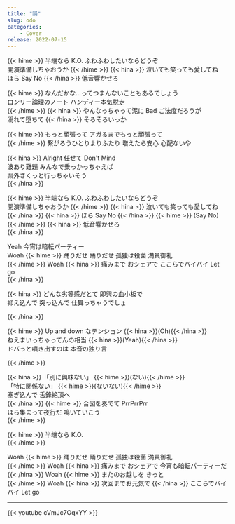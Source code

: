 ```yaml
---
title: "踊"
slug: odo
categories:
    - Cover
release: 2022-07-15
---
```


{{< hime >}}
半端なら K.O. ふわふわしたいならどうぞ  
開演準備しちゃおうか 
{{< /hime >}}
{{< hina >}}
泣いても笑っても愛してね  
ほら Say No 
{{< /hina >}}
低音響かせろ  

{{< hime >}}
なんだかな…ってつまんないこともあるでしょう  
ロンリー論理のノート ハンディー本気脱走  
{{< /hime >}}
{{< hina >}}
やんなっちゃって泥に Bad ご法度だろうが  
溺れて堕ちて 
{{< /hina >}}
そろそろいっか  

{{< hime >}}
もっと頑張って アガるまでもっと頑張って  
{{< /hime >}}
繋がろうひとりよりふたり 増えたら安心 心配ないや  

{{< hina >}}
Alright 任せて Don't Mind  
波あり難題 みんなで乗っかっちゃえば  
案外さくっと行っちゃいそう  
{{< /hina >}}

{{< hime >}}
半端なら K.O. ふわふわしたいならどうぞ  
開演準備しちゃおうか 
{{< /hime >}}
{{< hina >}}
泣いても笑っても愛してね  
{{< /hina >}}
{{< hina >}}
ほら Say No 
{{< /hina >}}
{{< hime >}}
(Say No) 
{{< /hime >}}
{{< hina >}}
低音響かせろ  
{{< /hina >}}

Yeah 今宵は暗転パーティー  
Woah 
{{< hime >}}
踊りだせ 踊りだせ 孤独は殺菌 満員御礼  
{{< /hime >}}
Woah 
{{< hina >}}
痛みまで おシェアで ここらでバイバイ Let go  
{{< /hina >}}

{{< hina >}}
どんな劣等感だとて 即興の血小板で  
抑え込んで 突っ込んで 仕舞っちゃうでしょ  

{{< /hina >}}

{{< hime >}}
Up and down なテンション {{< hina >}}(Oh){{< /hina >}}  
ねえまいっちゃってんの相当 {{< hina >}}(Yeah){{< /hina >}}  
ドバっと噴き出すのは 本音の独り言  

{{< /hime >}}

{{< hina >}}
「別に興味ない」 {{< hime >}}(ない){{< /hime >}}  
「特に関係ない」 {{< hime >}}(ないない){{< /hime >}}  
塞ぎ込んで 舌鋒絶頂へ  
{{< /hina >}}
{{< hime >}}
合図を奏でて PrrPrrPrr  
ほら集まって夜行だ 鳴いていこう  
{{< /hime >}}

{{< hime >}}
半端なら K.O.  
{{< /hime >}}

Woah 
{{< hime >}}
踊りだせ 踊りだせ 孤独は殺菌 満員御礼  
{{< /hime >}}
Woah 
{{< hina >}}
痛みまで おシェアで 今宵も暗転パーティーだ  
{{< /hina >}}
Woah 
{{< hime >}}
またのお越しを きっと  
{{< /hime >}}
Woah 
{{< hina >}}
次回までお元気で 
{{< /hina >}}
ここらでバイバイ Let go  

---

{{< youtube cVmJc7OqxYY >}}